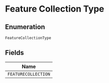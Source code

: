 
# Feature Collection Type

## Enumeration

`FeatureCollectionType`

## Fields

| Name |
|  --- |
| `FEATURECOLLECTION` |

